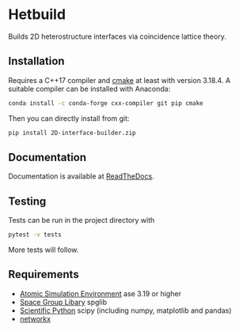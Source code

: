 # Hetbuild

Builds 2D heterostructure interfaces via coincidence lattice theory.

## Installation

Requires a C++17 compiler and [cmake](https://cmake.org/) at least with version 3.18.4. A suitable compiler can be installed with Anaconda:

```bash
conda install -c conda-forge cxx-compiler git pip cmake
```

Then you can directly install from git:

```bash
pip install 2D-interface-builder.zip
```

## Documentation

Documentation is available at [ReadTheDocs](https://2d-interface-builder.readthedocs.io).

## Testing

Tests can be run in the project directory with

```bash
pytest -v tests
```

More tests will follow.

## Requirements

- [Atomic Simulation Environment](https://wiki.fysik.dtu.dk/ase/) ase 3.19 or higher
- [Space Group Libary](https://atztogo.github.io/spglib/python-spglib.html) spglib
- [Scientific Python](https://www.scipy.org/) scipy (including numpy, matplotlib and pandas)
- [networkx](https://networkx.github.io/documentation/stable/install.html)
